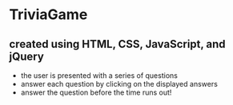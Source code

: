 # TriviaGame

## created using HTML, CSS, JavaScript, and jQuery

- the user is presented with a series of questions
- answer each question by clicking on the displayed answers
- answer the question before the time runs out!
